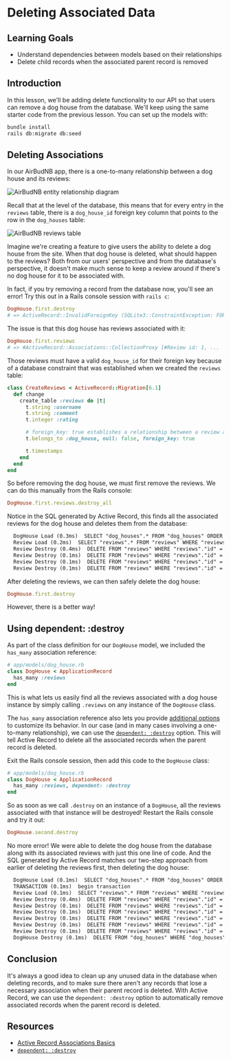 # Deleting Associated Data

## Learning Goals

- Understand dependencies between models based on their relationships
- Delete child records when the associated parent record is removed

## Introduction

In this lesson, we'll be adding delete functionality to our API so that users
can remove a dog house from the database. We'll keep using the same starter code
from the previous lesson. You can set up the models with:

```sh
bundle install
rails db:migrate db:seed
```

## Deleting Associations

In our AirBudNB app, there is a one-to-many relationship between a dog house
and its reviews:

![AirBudNB entity relationship diagram](https://curriculum-content.s3.amazonaws.com/phase-4/displaying-associated-data/airbudnb-erd.png)

Recall that at the level of the database, this means that for every entry
in the `reviews` table, there is a `dog_house_id` foreign key column that points
to the row in the `dog_houses` table:

![AirBudNB reviews table](https://curriculum-content.s3.amazonaws.com/phase-4/deleting-associated-data/airbudnb-reviews-table.png)

Imagine we're creating a feature to give users the ability to delete a dog house
from the site. When that dog house is deleted, what should happen to the
reviews? Both from our users' perspective and from the database's perspective, it
doesn't make much sense to keep a review around if there's no dog house for it
to be associated with.

In fact, if you try removing a record from the database now, you'll see an error!
Try this out in a Rails console session with `rails c`:

```rb
DogHouse.first.destroy
# => ActiveRecord::InvalidForeignKey (SQLite3::ConstraintException: FOREIGN KEY constraint failed)
```

The issue is that this dog house has reviews associated with it:

```rb
DogHouse.first.reviews
# => #ActiveRecord::Associations::CollectionProxy [#Review id: 1, ...
```

Those reviews must have a valid `dog_house_id` for their foreign key because of
a database constraint that was established when we created the `reviews` table:

```rb
class CreateReviews < ActiveRecord::Migration[6.1]
  def change
    create_table :reviews do |t|
      t.string :username
      t.string :comment
      t.integer :rating

      # foreign_key: true establishes a relationship between a review and a dog house
      t.belongs_to :dog_house, null: false, foreign_key: true

      t.timestamps
    end
  end
end
```

So before removing the dog house, we must first remove the reviews. We can do this
manually from the Rails console:

```rb
DogHouse.first.reviews.destroy_all
```

Notice in the SQL generated by Active Record, this finds all the associated
reviews for the dog house and deletes them from the database:

```txt
  DogHouse Load (0.3ms)  SELECT "dog_houses".* FROM "dog_houses" ORDER BY "dog_houses"."id" ASC LIMIT ?  [["LIMIT", 1]]
  Review Load (0.2ms)  SELECT "reviews".* FROM "reviews" WHERE "reviews"."dog_house_id" = ?  [["dog_house_id", 1]]
  Review Destroy (0.4ms)  DELETE FROM "reviews" WHERE "reviews"."id" = ?  [["id", 1]]
  Review Destroy (0.1ms)  DELETE FROM "reviews" WHERE "reviews"."id" = ?  [["id", 2]]
  Review Destroy (0.1ms)  DELETE FROM "reviews" WHERE "reviews"."id" = ?  [["id", 3]]
  Review Destroy (0.1ms)  DELETE FROM "reviews" WHERE "reviews"."id" = ?  [["id", 4]]
```

After deleting the reviews, we can then safely delete the dog house:

```rb
DogHouse.first.destroy
```

However, there is a better way!

## Using dependent: :destroy

As part of the class definition for our `DogHouse` model, we included the
`has_many` association reference:

```rb
# app/models/dog_house.rb
class DogHouse < ApplicationRecord
  has_many :reviews
end
```

This is what lets us easily find all the reviews associated with a dog house
instance by simply calling `.reviews` on any instance of the `DogHouse` class.

The `has_many` association reference also lets you provide
[additional options][has_many options] to customize its behavior. In our case
(and in many cases involving a one-to-many relationship), we can use the
[`dependent: :destroy`][dependent destroy] option. This will tell Active Record
to delete all the associated records when the parent record is deleted.

Exit the Rails console session, then add this code to the `DogHouse` class:

```rb
# app/models/dog_house.rb
class DogHouse < ApplicationRecord
  has_many :reviews, dependent: :destroy
end
```

So as soon as we call `.destroy` on an instance of a `DogHouse`, all the reviews
associated with that instance will be destroyed! Restart the Rails console and
try it out:

```rb
DogHouse.second.destroy
```

No more error! We were able to delete the dog house from the database along with
its associated reviews with just this one line of code. And the SQL generated by
Active Record matches our two-step approach from earlier of deleting the reviews
first, then deleting the dog house:

```txt
  DogHouse Load (0.1ms)  SELECT "dog_houses".* FROM "dog_houses" ORDER BY "dog_houses"."id" ASC LIMIT ? OFFSET ?  [["LIMIT", 1], ["OFFSET", 1]]
  TRANSACTION (0.1ms)  begin transaction
  Review Load (0.1ms)  SELECT "reviews".* FROM "reviews" WHERE "reviews"."dog_house_id" = ?  [["dog_house_id", 2]]
  Review Destroy (0.4ms)  DELETE FROM "reviews" WHERE "reviews"."id" = ?  [["id", 5]]
  Review Destroy (0.1ms)  DELETE FROM "reviews" WHERE "reviews"."id" = ?  [["id", 6]]
  Review Destroy (0.1ms)  DELETE FROM "reviews" WHERE "reviews"."id" = ?  [["id", 7]]
  Review Destroy (0.1ms)  DELETE FROM "reviews" WHERE "reviews"."id" = ?  [["id", 8]]
  Review Destroy (0.1ms)  DELETE FROM "reviews" WHERE "reviews"."id" = ?  [["id", 9]]
  Review Destroy (0.1ms)  DELETE FROM "reviews" WHERE "reviews"."id" = ?  [["id", 10]]
  DogHouse Destroy (0.1ms)  DELETE FROM "dog_houses" WHERE "dog_houses"."id" = ?  [["id", 2]]
```

## Conclusion

It's always a good idea to clean up any unused data in the database when
deleting records, and to make sure there aren't any records that lose a
necessary association when their parent record is deleted. With Active Record,
we can use the `dependent: :destroy` option to automatically remove associated
records when the parent record is deleted.

## Resources

- [Active Record Associations Basics](https://guides.rubyonrails.org/association_basics.html)
- [`dependent: :destroy`][dependent destroy]

[has_many options]: https://guides.rubyonrails.org/association_basics.html#options-for-has-many
[dependent destroy]: https://guides.rubyonrails.org/association_basics.html#dependent
